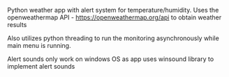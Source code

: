 Python weather app with alert system for temperature/humidity. Uses the openweathermap API - https://openweathermap.org/api to obtain weather results

Also utilizes python threading to run the monitoring asynchronously while main menu is running.

Alert sounds only work on windows OS as app uses winsound library to implement alert sounds